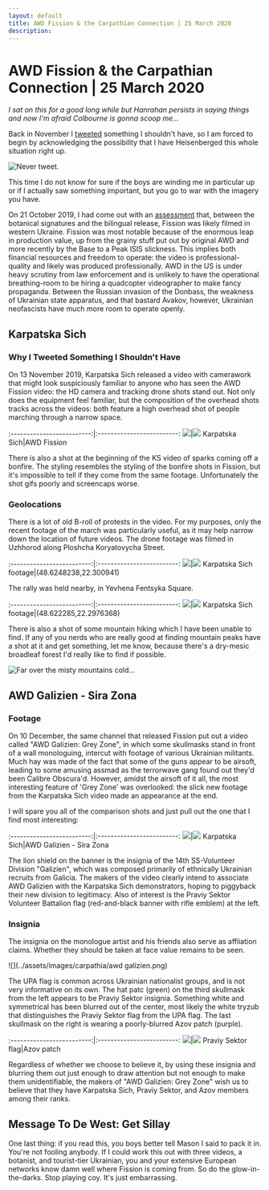 ```yaml
---
layout: default
title: AWD Fission & the Carpathian Connection | 25 March 2020
description:
---
```

# AWD Fission & the Carpathian Connection | 25 March 2020

_I sat on this for a good long while but Hanrahan persists in saying things and now I'm afraid Colbourne is gonna scoop me..._

Back in November I [tweeted](https://twitter.com/heupchurch/status/1195026730131607553) something I shouldn't have, so I am forced to begin by acknowledging the possibility that I have Heisenberged this whole situation right up.

![Never tweet.](../assets/images/carpathia/illadvisedtweets.png)

This time I do not know for sure if the boys are winding me in particular up or if I actually saw something important, but you go to war with the imagery you have.

On 21 October 2019, I had come out with an [assessment](https://heupchurch.github.io/fission) that, between the botanical signatures and the bilingual release, Fission was likely filmed in western Ukraine.  Fission was most notable because of the enormous leap in production value, up from the grainy stuff put out by original AWD and more recently by the Base to a Peak ISIS slickness.  This implies both financial resources and freedom to operate: the video is professional-quality and likely was produced professionally.  AWD in the US is under heavy scrutiny from law enforcement and is unlikely to have the operational breathing-room to be hiring a quadcopter videographer to make fancy propaganda.  Between the Russian invasion of the Donbass, the weakness of Ukrainian state apparatus, and that bastard Avakov, however, Ukrainian neofascists have much more room to operate openly.

## Karpatska Sich

### Why I Tweeted Something I Shouldn't Have

On 13 November 2019, Karpatska Sich released a video with camerawork that might look suspiciously familiar to anyone who has seen the AWD Fission video: the HD camera and tracking drone shots stand out.  Not only does the equipment feel familiar, but the composition of the overhead shots tracks across the videos: both feature a high overhead shot of people marching through a narrow space.

:-------------------------:|:-------------------------:
![](../assets/images/carpathia/karpatska-drone.png)|![](../assets/images/carpathia/fission-drone.png)
Karpatska Sich|AWD Fission

There is also a shot at the beginning of the KS video of sparks coming off a bonfire.  The styling resembles the styling of the bonfire shots in Fission, but it's impossible to tell if they come from the same footage.  Unfortunately the shot gifs poorly and screencaps worse.

### Geolocations

There is a lot of old B-roll of protests in the video.  For my purposes, only the recent footage of the march was particularly useful, as it may help narrow down the location of future videos.  The drone footage was filmed in Uzhhorod along Ploshcha Koryatovycha Street.

:-------------------------:|:-------------------------:
![](../assets/images/carpathia/karpatska-geo1.png)|![](../assets/images/carpathia/hotel_atlant_uzhhorod.png)
Karpatska Sich footage|(48.6248238,22.300941)

The rally was held nearby, in Yevhena Fentsyka Square.

:-------------------------:|:-------------------------:
![](../assets/images/carpathia/karpatska-geo2.png)|![](../assets/images/carpathia/medicine_uzhhorod.png)
Karpatska Sich footage|(48.622285,22.2976368)

There is also a shot of some mountain hiking which I have been unable to find.  If any of you nerds who are really good at finding mountain peaks have a shot at it and get something, let me know, because there's a dry-mesic broadleaf forest I'd really like to find if possible.

![Far over the misty mountains cold...](../assets/images/carpathia/mystery-mountain.png)

## AWD Galizien - Sira Zona

### Footage

On 10 December, the same channel that released Fission put out a video called "AWD Galizien: Grey Zone", in which some skullmasks stand in front of a wall monologuing, intercut with footage of various Ukrainian militants.  Much hay was made of the fact that some of the guns appear to be airsoft, leading to some amusing assmad as the terrorwave gang found out they'd been Calibre Obscura'd.  However, amidst the airsoft of it all, the most interesting feature of 'Grey Zone' was overlooked: the slick new footage from the Karpatska Sich video made an appearance at the end.

I will spare you all of the comparison shots and just pull out the one that I find most interesting:

:-------------------------:|:-------------------------:
![](../assets/images/carpathia/karpatska-galizien.png)|![](../assets/images/carpathia/fission-galizien.png)
Karpatska Sich|AWD Galizien - Sira Zona

The lion shield on the banner is the insignia of the 14th SS-Volunteer Division "Galizien", which was composed primarily of ethnically Ukrainian recruits from Galicia.  The makers of the video clearly intend to associate AWD Galizien with the Karpatska Sich demonstrators, hoping to piggyback their new division to legitimacy.  Also of interest is the Praviy Sektor Volunteer Battalion flag (red-and-black banner with rifle emblem) at the left.

### Insignia

The insignia on the monologue artist and his friends also serve as affliation claims.  Whether they should be taken at face value remains to be seen.

![](../assets/images/carpathia/awd galizien.png)

The UPA flag is common across Ukrainian nationalist groups, and is not very informative on its own.  The hat patc (green) on the third skullmask from the left appears to be Praviy Sektor insignia. Something white and symmetrical has been blurred out of the center, most likely the white tryzub that distinguishes the Praviy Sektor flag from the UPA flag.  The last skullmask on the right is wearing a poorly-blurred Azov patch (purple).

:-------------------------:|:-------------------------:
![](../assets/images/carpathia/praviy_sektor)|![](../assets/images/carpathia/azov.png)
Praviy Sektor flag|Azov patch

Regardless of whether we choose to believe it, by using these insignia and blurring them out just enough to draw attention but not enough to make them unidentifiable, the makers of "AWD Galizien: Grey Zone" wish us to believe that they have Karpatska Sich, Praviy Sektor, and Azov members among their ranks.

## Message To De West: Get Sillay

One last thing: if you read this, you boys better tell Mason I said to pack it in.  You're not fooling anybody.  If I could work this out with three videos, a botanist, and tourist-tier Ukrainian, you and your extensive European networks know damn well where Fission is coming from.  So do the glow-in-the-darks.  Stop playing coy.  It's just embarrassing.
